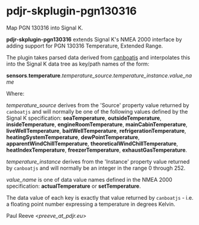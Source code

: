 # pdjr-skplugin-pgn130316

Map PGN 130316 into Signal K.

**pdjr-skplugin-pgn130316** extends Signal K's NMEA 2000 interface by
adding support for PGN 130316 Temperature, Extended Range.

The plugin takes parsed data derived from
[canboatjs](https://github.com/canboat/canboatjs)
and interpolates this into the Signal K data tree as key/path names of
the form:

**sensors**.**temperature**.*temperature_source*.*temperature_instance*.*value_name*

Where:

*temperature_source* derives from the 'Source' property value returned
by ```canboatjs``` and will normally be one of the following values
defined by the Signal K specification:
**seaTemperature**,
**outsideTemperature**,
**insideTemperature**,
**engineRoomTemperature**,
**mainCabinTemperature**,
**liveWellTemperature**,
**baitWellTemperature**,
**refrigerationTemperature**,
**heatingSystemTemperature**,
**dewPointTemperature**,
**apparentWindChillTemperature**,
**theoreticalWindChillTemperature**,
**heatIndexTemperature**,
**freezerTemperature**,
**exhaustGasTemperature**.

*temperature_instance* derives from the 'Instance' property value
returned by ```canboatjs``` and will normally be an integer in
the range 0 through 252.

*value_name* is one of data value names defined in the NMEA 2000
specification: 
**actualTemperature** or
**setTemperature**.

The data value of each key is exactly that value returned by
```canboatjs``` - i.e. a floating point number expressing a temperature
in degrees Kelvin.

Paul Reeve <*preeve_at_pdjr.eu*>
